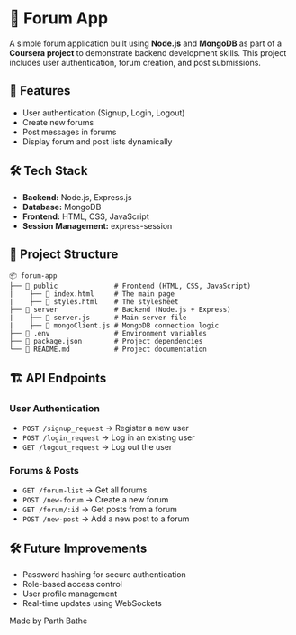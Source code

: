 # 📝 Forum App

A simple forum application built using **Node.js** and **MongoDB** as part of a **Coursera project** to demonstrate backend development skills. This project includes user authentication, forum creation, and post submissions.

## 🚀 Features

- User authentication (Signup, Login, Logout)
- Create new forums
- Post messages in forums
- Display forum and post lists dynamically

## 🛠️ Tech Stack

- **Backend:** Node.js, Express.js
- **Database:** MongoDB
- **Frontend:** HTML, CSS, JavaScript
- **Session Management:** express-session

## 📂 Project Structure

```
📦 forum-app
├── 📂 public              # Frontend (HTML, CSS, JavaScript)
|    ├── 📄 index.html     # The main page
|    ├── 📄 styles.html    # The stylesheet
├── 📂 server              # Backend (Node.js + Express)
|    ├── 📄 server.js      # Main server file
|    ├── 📄 mongoClient.js # MongoDB connection logic
├── 📄 .env                # Environment variables
├── 📄 package.json        # Project dependencies
└── 📄 README.md           # Project documentation
```

## 🏗️ API Endpoints

### User Authentication

- `POST /signup_request` → Register a new user
- `POST /login_request` → Log in an existing user
- `GET /logout_request` → Log out the user

### Forums & Posts

- `GET /forum-list` → Get all forums
- `POST /new-forum` → Create a new forum
- `GET /forum/:id` → Get posts from a forum
- `POST /new-post` → Add a new post to a forum

## 🛠️ Future Improvements

- Password hashing for secure authentication
- Role-based access control
- User profile management
- Real-time updates using WebSockets

Made by Parth Bathe

